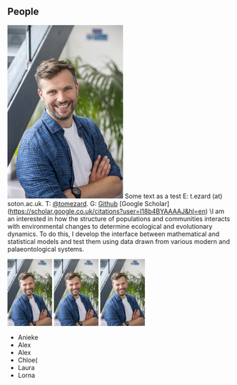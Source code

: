 ## People


![Tom](/images/tom_thumbnail.jpg) Some text as a test  E: t.ezard (at) soton.ac.uk.  T: [@tomezard](https://https://twitter.com/tomezard).  G: [Github](https://github.com/tomezard) \[Google Scholar](https://scholar.google.co.uk/citations?user=I18b4BYAAAAJ&hl=en) \I am an interested in how the structure of populations and communities interacts with environmental changes to determine ecological and evolutionary dynamics. To do this, I develop the interface between mathematical and statistical models and test them using data drawn from various modern and palaeontological systems.

<p float="left">
  <img src="/images/tom_thumbnail.jpg" width="100" />
  <img src="/images/tom_thumbnail.jpg" width="100" /> 
  <img src="/images/tom_thumbnail.jpg" width="100" />
</p>

- Anieke
- Alex
- Alex
- Chloe(
- Laura
- Lorna


